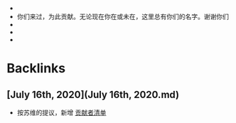 - 
- 你们来过，为此贡献。无论现在你在或未在，这里总有你们的名字。谢谢你们
- 
- 
- 

# Backlinks
## [July 16th, 2020](July 16th, 2020.md)
- 按苏维的提议，新增 [贡献者清单](贡献者清单.md)

